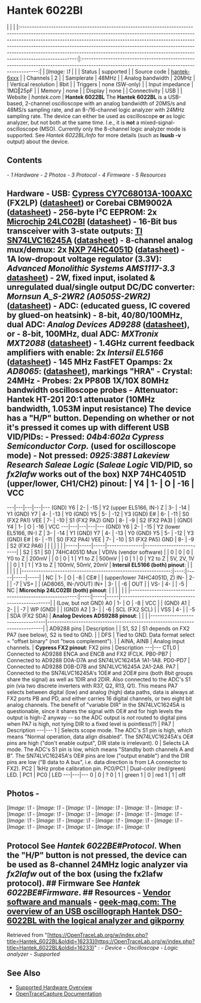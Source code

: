 # Hantek 6022Bl
| | | |:-----------------------------------------------------------------------------------------------------------------------------------------------------------------------------------------------------------------------------------------------------------------------------------------------------------------------------------------------------------------------------------------------------------------------------:|:------------------------------------------------------------------------------------------------------------------------------------------:| | [*Image: \1* | | | Status | supported | | Source code | [hantek-6xxx](http://github.com/OpenTraceLab/?p=OpenTraceCapture.git;a=tree;f=src/hardware/hantek-6xxx) | | Channels | 2 | | Samplerate | 48MHz | | Analog bandwidth | 20MHz | | Vertical resolution | 8bit | | Triggers | none (SW-only) | | Input impedance | 1MΩ‖25pF | | Memory | none | | Display | none | | Connectivity | USB | | Website | *hantek.com* | **Hantek 6022BL** The **Hantek 6022BL** is a USB-based, 2-channel oscilloscope with an analog bandwidth of 20MS/s and 48MS/s sampling rate, and an 8-/16-channel logic analyzer with 24MHz sampling rate. The device can either be used as oscilloscope **or** as logic analyzer, but not both at the same time. I.e., it is **not** a mixed-signal-oscilloscope (MSO). Currently only the 8-channel logic analyzer mode is supported. See *Hantek 6022BL/Info* for more details (such as **lsusb -v** output) about the device.
## Contents
\- *1 Hardware* \- *2 Photos* \- *3 Protocol* \- *4 Firmware* \- *5 Resources*
## Hardware \- **USB**: [Cypress CY7C68013A-100AXC](http://www.cypress.com/documentation/datasheets/cy7c68013a-cy7c68014a-cy7c68015a-cy7c68016a-ez-usb-fx2lp-usb) (FX2LP) ([datasheet](http://www.cypress.com/file/138911/download)) or Corebai CBM9002A ([datasheet](http://corebai.com/en/UploadFiles/20211203/100008155.pdf)) \- **256-byte I²C EEPROM**: 2x [Microchip 24LC02BI](http://www.microchip.com/wwwproducts/en/24LC02B) ([datasheet](http://ww1.microchip.com/downloads/en/DeviceDoc/21709J.pdf)) \- **16-Bit bus transceiver with 3-state outputs**: [TI SN74LVC16245A](http://www.ti.com/product/sn74lvc16245a) ([datasheet](http://www.ti.com/lit/ds/symlink/sn74lvc16245a.pdf)) \- **8-channel analog mux/demux**: 2x [NXP 74HC4051D](http://www.nxp.com/products/discretes-and-logic/logic/8-channel-analog-multiplexer-demultiplexer:74HC4051D) ([datasheet](http://cache.nxp.com/documents/data_sheet/74HC_HCT4051.pdf?pspll=1)) \- **1A low-dropout voltage regulator (3.3V):** *Advanced Monolithic Systems AMS1117-3.3* [datasheet](http://www.advanced-monolithic.com/pdf/ds1117.pdf)) \- **2W, fixed input, isolated & unregulated dual/single output DC/DC converter**: *Mornsun A_S-2WR2 (A0505S-2WR2)* ([datasheet](http://www.mornsun.cn/uploads/pdf/A_S-2WR2.pdf)) \- **ADC**: (educated guess, IC covered by glued-on heatsink) \- **8-bit, 40/80/100MHz, dual ADC**: *Analog Devices AD9288* ([datasheet](http://www.analog.com/media/en/technical-documentation/data-sheets/AD9288.pdf)), or \- **8-bit, 100MHz, dual ADC**: *MXTronix MXT2088* ([datasheet](http://www.mxtronics.com/n107/n124/n181/n184/c692/attr/2630.pdf)) \- **1.4GHz current feedback amplifiers with enable**: 2x *Intersil EL5166* ([datasheet](http://www.intersil.com/content/dam/Intersil/documents/el51/el5166-67.pdf)) \- **145 MHz FastFET Opamps**: 2x *AD8065*: ([datasheet](http://www.analog.com/static/imported-files/data_sheets/AD8065_8066.pdf)), markings "HRA" \- **Crystal**: 24MHz \- **Probes**: 2x PP80B 1X/10X 80MHz bandwidth oscilloscope probes \- **Attenuator**: Hantek HT-201 20:1 attenuator (10MHz bandwidth, 1.053M input resistance) The device has a "H/P" button. Depending on whether or not it's pressed it comes up with different USB VID/PIDs: \- **Pressed**: *04b4:602a Cypress Semiconductor Corp.* (used for oscilloscope mode) \- **Not pressed**: *0925:3881 Lakeview Research Saleae Logic* (*Saleae Logic* VID/PID, so *fx2lafw* works out of the box) **NXP 74HC4051D (upper/lower, CH1/CH2) pinout**:  | Y4 | 1- |  O | -16 | VCC
---|---|---|---|---
(GND) Y6 | 2- | -15 | Y2
(upper EL5166, IN-) Z | 3- | -14 | Y1
(GND) Y7 | 4- | -13 | Y0
(GND) Y5 | 5- | -12 | Y3
(GND) E# | 6- | -11 | S0 (FX2 PA1)
VEE | 7- | -10 | S1 (FX2 PA2)
GND | 8- | -9 | S2 (FX2 PA3)
| (GND) Y4 | 1- |  O | -16 | VCC
---|---|---|---|---
(GND) Y6 | 2- | -15 | Y2
(lower EL5166, IN-) Z | 3- | -14 | Y1
(GND) Y7 | 4- | -13 | Y0
(GND) Y5 | 5- | -12 | Y3
(GND) E# | 6- | -11 | S0 (FX2 PA4)
VEE | 7- | -10 | S1 (FX2 PA5)
GND | 8- | -9 | S2 (FX2 PA6)
| | | | | | |-----|-----|-----|---------------|-------------------------| | S2 | S1 | S0 | 74HC4051D Mux | VDIVs (vendor software) | | 0 | 0 | 0 | Y0 to Z | 200mV | | 0 | 0 | 1 | Y1 to Z | 500mV | | 0 | 1 | 0 | Y2 to Z | 5V, 2V, 1V | | 0 | 1 | 1 | Y3 to Z | 100mV, 50mV, 20mV | **Intersil EL5166 (both) pinout**:  | | | | | | |--------------------------------------------------------------:|----:|-----|-----|-----| | NC | 1- | O | -8 | CE# | | (upper/lower 74HC4051D, Z) IN- | 2- | | -7 | VS+ | | (AD8065, IN-/VOUT) IN+ | 3- | | -6 | OUT | | VS- | 4- | | -5 | NC |  **Microchip 24LC02BI (both) pinout**:  | | | | | | |--------------------------------------------------------:|----:|-----|-----|-------------------------------------------------| | (Low, but not GND) A0 | 1- | O | -8 | VCC | | (GND) A1 | 2- | | -7 | WP (GND) | | (GND) A2 | 3- | | -6 | SCL (FX2 SCL) | | VSS | 4- | | -5 | SDA (FX2 SDA) |  **Analog Devices ADS9288 pinout**: | | | |----------------------------------|----------------------------------------------------------------------------| | AD9288 pins | Description | | S1, S2 | S1 depends on FX2 PA7 (see below), S2 is tied to GND. | | DFS | Tied to GND. Data format select = "offset binary" (not "twos complement"). | | AINA, AINB | Analog input channels. | **Cypress FX2 pinout**:  FX2 pins | Description
---|---
CTL0 | Connected to AD9288 ENCA and ENCB and FX2 IFCLK.
PB0-PB7 | Connected to AD9288 D0A-D7A and SN74LVC16245A 1A1-1A8.
PD0-PD7 | Connected to AD9288 D0B-D7B and SN74LVC16245A 2A1-2A8.
PA7 | Connected to the SN74LVC16245A's 1OE# and 2OE# pins (both 8bit groups share the signal) as well as 1DIR and 2DIR. Also connected to the ADC's S1 pin (via two discrete inverters with R37, Q2, R13, Q1). This means PA7 selects between digital (low) and analog (high) data paths, data is always at FX2 ports PB and PD, and either carries 16 digital channels, or two eight bit analog channels. The benefit of "variable DIR" in the SN74LVC16245A is questionable, since it shares the signal with OE# and for high levels the output is high-Z anyway -- so the ADC output is _not_ routed to digital pins when PA7 is high, not tying DIR to a fixed level is pointless(?) | PA7 | Description
---|---
1 | Selects scope mode. The ADC's S1 pin is high, which means "Normal operation, data align disabled". The SN74LVC16245A's OE# pins are high ("don't enable output", DIR state is irrelevant).
0 | Selects LA mode. The ADC's S1 pin is low, which means "Standby both channels A and B". The SN74LVC16245A's OE# pins are low ("output enable") and the DIR pins are low ("B data to A bus", i.e. data direction is from LA connector to FX2).
PC2 | 1kHz probe calibration pin.
PC0/PC1 | Dual-color (red/green) LED.  | PC1 | PC0 | LED
---|---|---
0 | 0 | ?
0 | 1 | green
1 | 0 | red
1 | 1 | off
## Photos \-
[*Image: \1*
\-
[*Image: \1*
\-
[*Image: \1*
\-
[*Image: \1*
\-
[*Image: \1*
\-
[*Image: \1*
\-
[*Image: \1*
\-
[*Image: \1*
\-
[*Image: \1*
\-
[*Image: \1*
\-
[*Image: \1*
\-
[*Image: \1*
\-
[*Image: \1*
\-
[*Image: \1*
\-
[*Image: \1*
\-
[*Image: \1*
\-
[*Image: \1*
\-
[*Image: \1*
\-
[*Image: \1*
\-
[*Image: \1*
\-
[*Image: \1*
\-
[*Image: \1*
\-
[*Image: \1*
## Protocol See *Hantek 6022BE#Protocol*. When the "H/P" button is **not** pressed, the device can be used as 8-channel 24MHz logic analyzer via *fx2lafw* out of the box (using the fx2lafw protocol). ## Firmware See *Hantek 6022BE#Firmware*. ## Resources \- [Vendor software and manuals](http://1drv.ms/1gWOsUF) \- [geek-mag.com: The overview of an USB oscillograph Hantek DSO-6022BL with the logical analyzer and gikporny](http://geek-mag.com/posts/255290/)
Retrieved from "[https://OpenTraceLab.org/w/index.php?title=Hantek_6022BL&oldid=16233](https://OpenTraceLab.org/w/index.php?title=Hantek_6022BL&oldid=16233)"
: \- *Device* \- *Oscilloscope* \- *Logic analyzer* \- *Supported*
## See Also
- [Supported Hardware Overview](../supported-hardware.md)
- [OpenTraceCapture Documentation](../../opentracecapture/overview.md)
